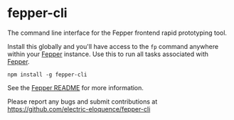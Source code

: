# fepper-cli
The command line interface for the Fepper frontend rapid prototyping tool.

Install this globally and you'll have access to the `fp` command anywhere 
within your [Fepper](https://github.com/electric-eloquence/fepper) instance. 
Use this to run all tasks associated with [Fepper](https://github.com/electric-eloquence/fepper).

```shell
npm install -g fepper-cli
```

See the [Fepper README](https://github.com/electric-eloquence/fepper) for more 
information.

Please report any bugs and submit contributions at 
https://github.com/electric-eloquence/fepper-cli
